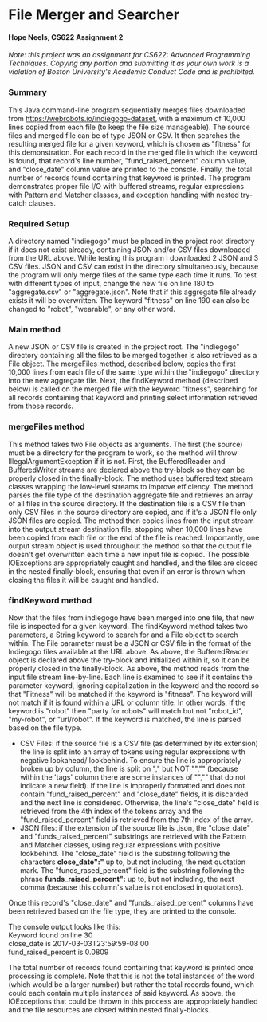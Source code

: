 # File Merger and Searcher
#### Hope Neels, CS622 Assignment 2

*Note: this project was an assignment for CS622: Advanced Programming Techniques. Copying any portion and submitting it as your own work is a violation of Boston University's Academic Conduct Code and is prohibited.*

### Summary
This Java command-line program sequentially merges files downloaded from https://webrobots.io/indiegogo-dataset, with a maximum of 10,000 lines copied from each file (to keep the file size manageable). The source files and merged file can be of type JSON or CSV. It then searches the resulting merged file for a given keyword, which is chosen as "fitness" for this demonstration. For each record in the merged file in which the keyword is found, that record's line number, "fund_raised_percent" column value, and "close_date" column value are printed to the console. Finally, the total number of records found containing that keyword is printed. The program demonstrates proper file I/O with buffered streams, regular expressions with Pattern and Matcher classes, and exception handling with nested try-catch clauses.

### Required Setup
A directory named "indiegogo" must be placed in the project root directory if it does not exist already, containing JSON and/or CSV files downloaded from the URL above. While testing this program I downloaded 2 JSON and 3 CSV files. JSON and CSV can exist in the directory simultaneously, because the program will only merge files of the same type each time it runs. To test with different types of input, change the new file on line 180 to "aggregate.csv" or "aggregate.json". Note that if this aggregate file already exists it will be overwritten. The keyword "fitness" on line 190 can also be changed to "robot", "wearable", or any other word.

### Main method
A new JSON or CSV file is created in the project root. The "indiegogo" directory containing all the files to be merged together is also retrieved as a File object. The mergeFiles method, described below, copies the first 10,000 lines from each file of the same type within the "indiegogo" directory into the new aggregate file. Next, the findKeyword method (described below) is called on the merged file with the keyword "fitness", searching for all records containing that keyword and printing select information retrieved from those records.

### mergeFiles method
This method takes two File objects as arguments. The first (the source) must be a directory for the program to work, so the method will throw IllegalArgumentException if it is not. First, the BufferedReader and BufferedWriter streams are declared above the try-block so they can be properly closed in the finally-block. The method uses buffered text stream classes wrapping the low-level streams to improve efficiency. The method parses the file type of the destination aggregate file and retrieves an array of all files in the source directory. If the destination file is a CSV file then only CSV files in the source directory are copied, and if it's a JSON file only JSON files are copied. The method then copies lines from the input stream into the output stream destination file, stopping when 10,000 lines have been copied from each file or the end of the file is reached. Importantly, one output stream object is used throughout the method so that the output file doesn't get overwritten each time a new input file is copied. The possible IOExceptions are appropriately caught and handled, and the files are closed in the nested finally-block, ensuring that even if an error is thrown when closing the files it will be caught and handled.

### findKeyword method
Now that the files from indiegogo have been merged into one file, that new file is inspected for a given keyword. The findKeyword method takes two parameters, a String keyword to search for and a File object to search within. The File parameter must be a JSON or CSV file in the format of the Indiegogo files available at the URL above. As above, the BufferedReader object is declared above the try-block and initialized within it, so it can be properly closed in the finally-block. As above, the method reads from the input file stream line-by-line. Each line is examined to see if it contains the parameter keyword, ignoring capitalization in the keyword and the record so that "Fitness" will be matched if the keyword is "fitness". The keyword will not match if it is found within a URL or column title. In other words, if the keyword is "robot" then "party for robots" will match but not "robot_id", "my-robot", or "url/robot". If the keyword is matched, the line is parsed based on the file type.

* CSV Files: if the source file is a CSV file (as determined by its extension) the line is split into an array of tokens using regular expressions with negative lookahead/ lookbehind. To ensure the line is appropriately broken up by column, the line is split on "," but NOT "","" (because within the 'tags' column there are some instances of "","" that do not indicate a new field). If the line is improperly formatted and does not contain "fund_raised_percent" and "close_date" fields, it is discarded and the next line is considered. Otherwise, the line's "close_date" field is retrieved from the 4th index of the tokens array and the "fund_raised_percent" field is retrieved from the 7th index of the array.
* JSON files: if the extension of the source file is .json, the "close_date" and "funds_raised_percent" substrings are retrieved with the Pattern and Matcher classes, using regular expressions with positive lookbehind. The "close_date" field is the substring following the characters **close_date":"** up to, but not including, the next quotation mark. The "funds_rased_percent" field is the substring following the phrase **funds_raised_percent":** up to, but not including, the next comma (because this column's value is not enclosed in quotations).

Once this record's "close_date" and "funds_raised_percent" columns have been retrieved based on the file type, they are printed to the console.

The console output looks like this:
<br>Keyword found on line 30
<br>close_date is 2017-03-03T23:59:59-08:00
<br>fund_raised_percent is 0.0809

The total number of records found containing that keyword is printed once processing is complete. Note that this is not the total instances of the word  (which would be a larger number) but rather the total records found, which could each contain multiple instances of said keyword.
As above, the IOExceptions that could be thrown in this process are appropriately handled and the file resources are closed within nested finally-blocks.
